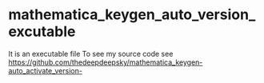 # mathematica_keygen_auto_version_excutable
It is an executable file To see my source code see https://github.com/thedeepdeepsky/mathematica_keygen-auto_activate_version-
